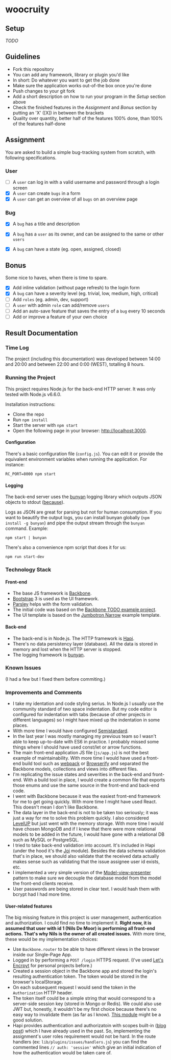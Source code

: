 # woocruity

## Setup

*TODO*

## Guidelines

- Fork this repository
- You can add any framework, library or plugin you'd like
- In short: Do whatever you want to get the job done
- Make sure the application works out-of-the box once you're done
- Push changes to your git fork
- Add a short description on how to run your program in the *Setup* section above
- Check the finished features in the *Assignment* and *Bonus* section by putting an 'X' ([X]) in between the brackets
- Quality over quantity, better half of the features 100% done, than 100% of the features half-done


## Assignment

You are asked to build a simple bug-tracking system from scratch, with following specifications.

### User

- [ ] A `user` can log in with a valid username and password through a login screen
- [x] A `user` can create `bugs` in a form
- [x] A `user` can get an overview of all `bugs` on an overview page

### Bug

- [x] A `bug` has a title and description
- [x] A `bug` has a `user` as its owner, and can be assigned to the same or other `users`
- [x] A `bug` can have a state (eg. open, assigned, closed)


## Bonus

Some nice to haves, when there is time to spare.

- [x] Add inline validation (without page refresh) to the login form
- [x] A `bug` can have a severity level (eg. trivial, low, medium, high, critical)
- [ ] Add `roles` (eg. admin, dev, support)
- [ ] A `user` with admin `role` can add/remove `users`
- [ ] Add an auto-save feature that saves the entry of a `bug` every 10 seconds
- [ ] Add or improve a feature of your own choice

## Result Documentation

### Time Log

The project (including this documentation) was developed between 14:00 and 20:00 and between 22:00 and 0:00 (WEST), totalling 8 hours.

### Running the Project

This project requires Node.js for the back-end HTTP server. It was only tested with Node.js v6.6.0.

Installation instructions:

* Clone the repo
* Run `npm install`
* Start the server with `npm start`
* Open the following page in your browser: [http://localhost:3000](http://localhost:3000).

#### Configuration

There's a basic configuration file (`config.js`). You can edit it or provide the equivalent environment variables when running the application. For instance:

    RC_PORT=8000 npm start

#### Logging

The back-end server uses the [bunyan](https://github.com/trentm/node-bunyan) logging library which outputs JSON objects to stdout ([because](https://12factor.net/logs)).

Logs as JSON are great for parsing but not for human consumption. If you want to beautify the output logs, you can install bunyan globally (`npm install -g bunyan`) and pipe the output stream through the `bunyan` command. Example:

    npm start | bunyan

There's also a convenience npm script that does it for us:

    npm run start-dev

### Technology Stack

#### Front-end

* The base JS framework is [Backbone](http://backbonejs.org/).
* [Bootstrap](http://getbootstrap.com/) 3 is used as the UI framework.
* [Parsley](http://parsleyjs.org/) helps with the form validation.
* The initial code was based on the [Backbone TODO example project](http://backbonejs.org/examples/todos/index.html).
* The UI template is based on the [Jumbotron Narrow](https://getbootstrap.com/examples/jumbotron-narrow/) example template.

#### Back-end

* The back-end is in Node.js. The HTTP framework is [Hapi](http://hapijs.com/).
* There's no data persistency layer (database). All the data is stored in memory and lost when the HTTP server is stopped.
* The logging framework is [bunyan](https://github.com/trentm/node-bunyan).

### Known Issues

(I had a few but I fixed them before commiting.)

### Improvements and Comments

* I take my identation and code styling serius. In Node.js I usually use the community standard of two space indentation. But my code editor is configured for indentation with tabs (because of other projects in different languages) so I might have mixed up the indentation in some places.
* With more time I would have configured [Semistandard](https://github.com/Flet/semistandard).
* In the last year I was mostly managing my previous team so I wasn't able to keep up-to-date with ES6 in practice. I probably missed some things where I should have used const/let or arrow functions.
* The main front-end application JS file (`js/app.js`) is not the best example of maintainability. With more time I would have used a front-end build tool such as [webpack](https://webpack.github.io/) or [Browserify](http://browserify.org/) and separated the Backbone models, collections and views into different files.
* I'm replicating the issue states and severities in the back-end and front-end. With a build tool in place, I would create a common file that exports those enums and use the same source in the front-end and back-end code.
* I went with Backbone because it was the easiest front-end framework for me to get going quickly. With more time I might have used React. This doesn't mean I don't like Backbone.
* The data layer in the back-end is not to be taken too seriously; it was just a way for me to solve this problem quickly. I also considered [LevelUP](https://github.com/Level/levelup) but just went with the memory storage. With more time I would have chosen MongoDB and if I knew that there were more relational models to be added in the future, I would have gone with a relational DB such as MySQL or PostgreSQL.
* I tried to take back-end validation into account. It's included in Hapi (under the hood it's the [Joi](https://github.com/hapijs/joi) module). Besides the data schema validation that's in place, we should also validate that the received data actually makes sense such as validating that the issue assignee user id exists, etc.
* I implemented a very simple version of the [Model-view-presenter](https://en.wikipedia.org/wiki/Model%E2%80%93view%E2%80%93presenter) pattern to make sure we decouple the database model from the model the front-end clients receive.
* User passwords are being stored in clear text. I would hash them with bcrypt had I had more time.

#### User-related features

The big missing feature in this project is user management, authentication and authorization. I could find no time to implement it. **Right now, it is assumed that user with id 1 (Nils De Moor) is performing all front-end actions. That's why Nils is the owner of all created issues.** With more time, these would be my implementation choices:

* Use `Backbone.router` to be able to have different views in the browser inside our Single-Page App.
* Logged in by performing a `POST /login` HTTPS request. (I've used [Let's Encrpyt](https://letsencrypt.org/) for personal projects before.)
* Created a session object in the Backbone app and stored the login's resulting authentication token. The token would be stored in the browser's localStorage.
* On each subsequent request I would send the token in the `Authorization` HTTP header.
* The token itself could be a simple string that would correspond to a server-side session key (stored in Mongo or Redis). We could also use JWT but, honestly, it wouldn't be my first choice because there's no easy way to invalidate them (as far as I know). [This module](https://github.com/johnbrett/hapi-auth-bearer-token) might be a good solution.
* Hapi provides authentication and authorizatoin with scopes built-in ([blog post](https://blog.andyet.com/2015/06/16/harnessing-hapi-scopes/)) which I have already used in the past. So, implementing the assignment's user roles requirement would not be hard. In the route handlers (ex: `lib/plugins/issues/handlers.js`) you can find the commented lines `// auth: 'session'` which give an initial indication of how the authentication would be taken care of.
